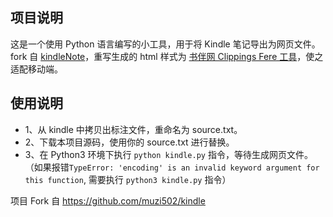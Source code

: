 ## 项目说明

这是一个使用 Python 语言编写的小工具，用于将 Kindle 笔记导出为网页文件。fork 自 [kindleNote](https://github.com/cyang812/kindleNote)，重写生成的 html 样式为 [书伴网 Clippings Fere 工具](https://bookfere.com/tools#ClippingsFere)，使之适配移动端。

## 使用说明
- 1、从 kindle 中拷贝出标注文件，重命名为 source.txt。
- 2、下载本项目源码，使用你的 source.txt 进行替换。
- 3、在 Python3 环境下执行 `python kindle.py` 指令，等待生成网页文件。
（如果报错`TypeError: 'encoding' is an invalid keyword argument for this function`, 需要执行 `python3 kindle.py` 指令）

项目 Fork 自 <https://github.com/muzi502/kindle>
